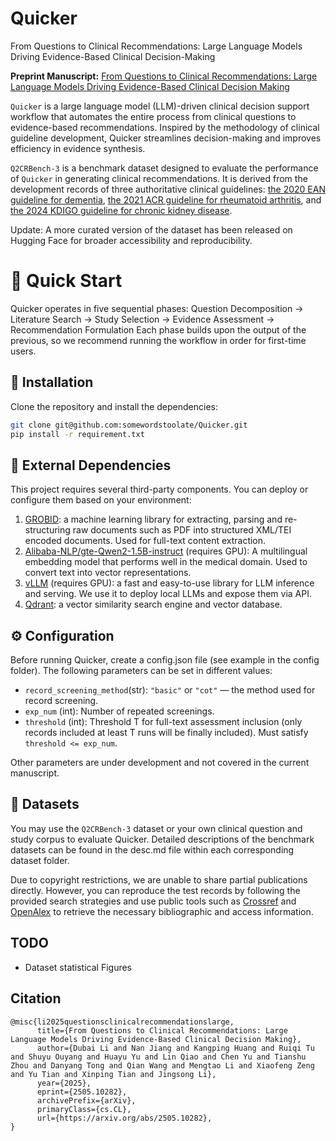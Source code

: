 # Quicker
From Questions to Clinical Recommendations: Large Language Models Driving Evidence-Based Clinical Decision-Making

**Preprint Manuscript:** [From Questions to Clinical Recommendations: Large Language Models Driving Evidence-Based Clinical Decision Making](
https://doi.org/10.48550/arXiv.2505.10282)

`Quicker` is a large language model (LLM)-driven clinical decision support workflow that automates the entire process from clinical questions to evidence-based recommendations. Inspired by the methodology of clinical guideline development, Quicker streamlines decision-making and improves efficiency in evidence synthesis.

`Q2CRBench-3` is a benchmark dataset designed to evaluate the performance of `Quicker` in generating clinical recommendations. It is derived from the development records of three authoritative clinical guidelines: [the 2020 EAN guideline for dementia](https://onlinelibrary.wiley.com/doi/10.1111/ene.14412), [the 2021 ACR guideline for rheumatoid arthritis](https://acrjournals.onlinelibrary.wiley.com/doi/10.1002/art.41752), and [the 2024 KDIGO guideline for chronic kidney disease](https://www.kidney-international.org/article/S0085-2538(23)00766-4/fulltext).

Update: A more curated version of the dataset has been released on Hugging Face for broader accessibility and reproducibility.

# 🚀 Quick Start

Quicker operates in five sequential phases:
Question Decomposition → Literature Search → Study Selection → Evidence Assessment → Recommendation Formulation
Each phase builds upon the output of the previous, so we recommend running the workflow in order for first-time users.

## 🔽 Installation
Clone the repository and install the dependencies:
```bash
git clone git@github.com:somewordstoolate/Quicker.git
pip install -r requirement.txt
```

## 🔧 External Dependencies
This project requires several third-party components. You can deploy or configure them based on your environment:
1. [GROBID](https://grobid.readthedocs.io/en/latest/Introduction/): a machine learning library for extracting, parsing and re-structuring raw documents such as PDF into structured XML/TEI encoded documents. Used for full-text content extraction.
2. [Alibaba-NLP/gte-Qwen2-1.5B-instruct](https://huggingface.co/Alibaba-NLP/gte-Qwen2-1.5B-instruct) (requires GPU):  A multilingual embedding model that performs well in the medical domain. Used to convert text into vector representations.
3. [vLLM](https://github.com/vllm-project/vllm) (requires GPU):  a fast and easy-to-use library for LLM inference and serving. We use it to deploy local LLMs and expose them via API.
4. [Qdrant](https://github.com/qdrant/qdrant): a vector similarity search engine and vector database.

## ⚙️ Configuration
Before running Quicker, create a config.json file (see example in the config folder).  The following parameters can be set in different values:
* `record_screening_method`(str): `"basic"` or `"cot"` — the method used for record screening.
* `exp_num` (int): Number of repeated screenings.
* `threshold` (int): Threshold T for full-text assessment inclusion (only records included at least T runs will be finally included). Must satisfy `threshold <= exp_num`.

Other parameters are under development and not covered in the current manuscript.

## 📂 Datasets

You may use the `Q2CRBench-3` dataset or your own clinical question and study corpus to evaluate Quicker. Detailed descriptions of the benchmark datasets can be found in the desc.md file within each corresponding dataset folder.

Due to copyright restrictions, we are unable to share partial publications directly. However, you can reproduce the test records by following the provided search strategies and use public tools such as [Crossref](https://www.crossref.org/) and [OpenAlex](https://openalex.org/) to retrieve the necessary bibliographic and access information.

## TODO
* Dataset statistical Figures

## Citation

```
@misc{li2025questionsclinicalrecommendationslarge,
      title={From Questions to Clinical Recommendations: Large Language Models Driving Evidence-Based Clinical Decision Making}, 
      author={Dubai Li and Nan Jiang and Kangping Huang and Ruiqi Tu and Shuyu Ouyang and Huayu Yu and Lin Qiao and Chen Yu and Tianshu Zhou and Danyang Tong and Qian Wang and Mengtao Li and Xiaofeng Zeng and Yu Tian and Xinping Tian and Jingsong Li},
      year={2025},
      eprint={2505.10282},
      archivePrefix={arXiv},
      primaryClass={cs.CL},
      url={https://arxiv.org/abs/2505.10282}, 
}
```